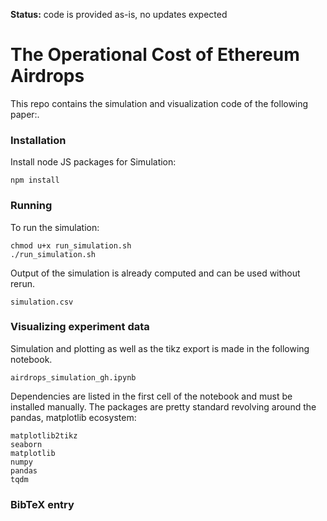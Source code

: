 **Status:** code is provided as-is, no updates expected

# The Operational Cost of Ethereum Airdrops

This repo contains the simulation and visualization code of the following paper:.


### Installation

Install node JS packages for Simulation:
```
npm install
```

### Running
To run the simulation:
```
chmod u+x run_simulation.sh
./run_simulation.sh
```
Output of the simulation is already computed and can be used without rerun.
```
simulation.csv
```

### Visualizing experiment data

Simulation and plotting as well as the tikz export is made in the following notebook. 

```
airdrops_simulation_gh.ipynb
```

Dependencies are listed in the first cell of the notebook and must be installed manually. The packages are pretty standard revolving around the pandas, matplotlib ecosystem:

```
matplotlib2tikz
seaborn
matplotlib
numpy
pandas
tqdm
```



### BibTeX entry

```

```